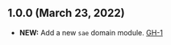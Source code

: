 ## 1.0.0 (March 23, 2022)
- **NEW:**  Add a new `sae` domain module. [GH-1]( https://github.com/terraform-alicloud-modules/terraform-alicloud-sae/pull/1)

